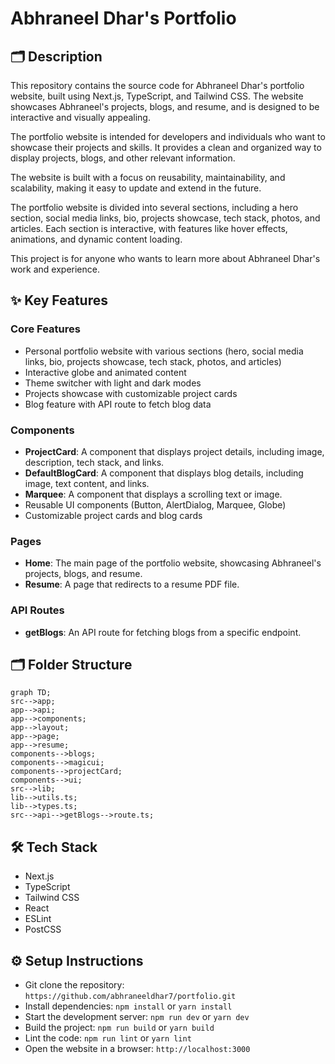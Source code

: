 # Abhraneel Dhar's Portfolio

## 🗂️ Description

This repository contains the source code for Abhraneel Dhar's portfolio website, built using Next.js, TypeScript, and Tailwind CSS. The website showcases Abhraneel's projects, blogs, and resume, and is designed to be interactive and visually appealing.

The portfolio website is intended for developers and individuals who want to showcase their projects and skills. It provides a clean and organized way to display projects, blogs, and other relevant information.

The website is built with a focus on reusability, maintainability, and scalability, making it easy to update and extend in the future.

The portfolio website is divided into several sections, including a hero section, social media links, bio, projects showcase, tech stack, photos, and articles. Each section is interactive, with features like hover effects, animations, and dynamic content loading.

This project is for anyone who wants to learn more about Abhraneel Dhar's work and experience.

## ✨ Key Features

### **Core Features**

* Personal portfolio website with various sections (hero, social media links, bio, projects showcase, tech stack, photos, and articles)
* Interactive globe and animated content
* Theme switcher with light and dark modes
* Projects showcase with customizable project cards
* Blog feature with API route to fetch blog data

### **Components**

* **ProjectCard**: A component that displays project details, including image, description, tech stack, and links.
* **DefaultBlogCard**: A component that displays blog details, including image, text content, and links.
* **Marquee**: A component that displays a scrolling text or image.
* Reusable UI components (Button, AlertDialog, Marquee, Globe)
* Customizable project cards and blog cards

### **Pages**

* **Home**: The main page of the portfolio website, showcasing Abhraneel's projects, blogs, and resume.
* **Resume**: A page that redirects to a resume PDF file.

### **API Routes**

* **getBlogs**: An API route for fetching blogs from a specific endpoint.

## 🗂️ Folder Structure

```mermaid
graph TD;
src-->app;
app-->api;
app-->components;
app-->layout;
app-->page;
app-->resume;
components-->blogs;
components-->magicui;
components-->projectCard;
components-->ui;
src-->lib;
lib-->utils.ts;
lib-->types.ts;
src-->api-->getBlogs-->route.ts;

```

## 🛠️ Tech Stack

* Next.js
* TypeScript
* Tailwind CSS
* React
* ESLint
* PostCSS

## ⚙️ Setup Instructions

* Git clone the repository: `https://github.com/abhraneeldhar7/portfolio.git`
* Install dependencies: `npm install` or `yarn install`
* Start the development server: `npm run dev` or `yarn dev`
* Build the project: `npm run build` or `yarn build`
* Lint the code: `npm run lint` or `yarn lint`
* Open the website in a browser: `http://localhost:3000`
